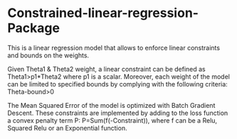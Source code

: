# Constrained-linear-regression-Package
This is a linear regression model that allows to enforce linear constraints and bounds on the weights.

Given Theta1 & Theta2 weight, a linear constraint can be defined as Theta1>p1*Theta2 where p1 is a scalar.
Moreover, each weight of the model can be limited to specified bounds by complying with the following criteria: Theta-bound>0 

The Mean Squared Error of the model is optimized with Batch Gradient Descent.
These constraints are implemented by adding to the loss function a convex penalty term P:
  P=Sum(f(-Constraint)), where f can be a Relu, Squared Relu or an Exponential function.
